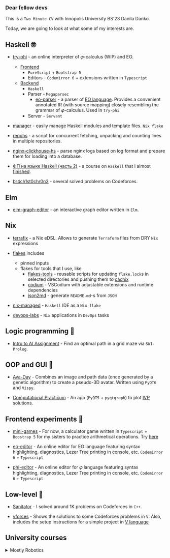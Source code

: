 ### Dear fellow devs

This is a `Two Minute CV` with Innopolis University BS'23 Danila Danko.

Today, we are going to look at what some of my interests are.

## Haskell 🤓

* [try-phi](https://github.com/objectionary/try-phi) - an online interpreter of 𝜑-calculus (WIP) and EO.

  * [Frontend](https://github.com/objectionary/try-phi/tree/main/front)
    * `PureScript` + `Bootstrap 5`
    * Editors - `Codemirror 6` + extensions written in `Typescript`
  * [Backend](https://github.com/objectionary/try-phi/tree/main/back)
    * `Haskell`
    * Parser - `Megaparsec`
      * [eo-parser](https://github.com/deemp/eo-utils) - a parser of [EO language](https://github.com/objectionary/eo). Provides a convenient annotated IR (with source mapping) closely resembling the grammar of 𝜑-calculus. Used in `try-phi`
    * Server - `Servant`

* [manager](https://github.com/deemp/flakes/tree/main/manager#readme) - easily manage Haskell modules and template files. `Nix flake`

* [repohs](https://github.com/deemp/repohs#readme) - a script for concurrent fetching, unpacking and counting lines in multiple repositories.

* [nginx-clickhouse-hs](https://github.com/deemp/nginx-clickhouse-hs#readme) - parse nginx logs based on log format and prepare them for loading into a database.

* [ФП на языке Haskell (часть 2)](https://stepik.org/cert/1492090) - a course on `Haskell` that I almost [finished](https://stepik.org/users/124553190).

* [br4ch1st0chr0n3](https://codeforces.com/submissions/brachistochrone) - several solved problems on Codeforces.

## Elm

* [elm-graph-editor](https://github.com/deemp/elm-graph-editor) - an interactive graph editor written in `Elm`.

## Nix

* [terrafix](https://github.com/deemp/terrafix) - a Nix eDSL. Allows to generate `Terraform` files from DRY `Nix` expressions

* [flakes](https://github.com/deemp/flakes) includes
  * pinned inputs
  * flakes for tools that I use, like
    * [flakes-tools](https://github.com/deemp/flakes/tree/main/flake-tools) - reusable scripts for updating `flake.lock`s in selected directories and pushing them to [cachix](https://www.cachix.org/)
    * [codium](https://github.com/deemp/flakes/tree/main/codium) - VSCodium with adjustable extensions and runtime dependencies
    * [json2md](https://github.com/deemp/flakes/tree/main/json2md) - generate `README.md`-s from `JSON`

* [nix-managed](https://github.com/deemp/nix-managed) - `Haskell` IDE as a `Nix flake`

* [devops-labs](https://github.com/deemp/devops-labs) - `Nix` applications in `DevOps` tasks

## Logic programming 🤯

* [Intro to AI Assignment](https://github.com/deemp/AI) - Find an optimal path in a grid maze via `SWI-Prolog`.

## OOP and GUI 🥸

* [Ava-Day](https://github.com/RO-DIS/Ava-day) - Combines an image and path data (once generated by a genetic algorithm) to create a pseudo-3D avatar. Written using `PyQT6` and `Vispy`.

* [Computational Practicum](https://github.com/br4ch1st0chr0n3/ComputationalPracticum) - An app (`PyQT5` + `pyqtgraph`) to plot [IVP](https://en.wikipedia.org/wiki/Initial_value_problem) solutions.

## Frontend experiments 🤕

* [mini-games](https://github.com/br4ch1st0chr0n3/mini-games) - For now, a calculator game written in `Typescript` + `Boostrap 5` for my sisters to practice arithmetical operations. Try [here](https://br4ch1st0chr0n3.github.io/mini-games/)

* [eo-editor](https://github.com/br4ch1st0chr0n3/eo-editor) - An online editor for EO language featuring syntax highlighting, diagnostics, Lezer Tree printing in console, etc. `Codemirror 6` + `Typescript`

* [phi-editor](https://github.com/br4ch1st0chr0n3/phi-editor) - An online editor for 𝜑 language featuring syntax highlighting, diagnostics, Lezer Tree printing in console, etc. `Codemirror 6` + `Typescript`

## Low-level 🤠

* [Sanitator](https://codeforces.com/profile/sanitator) - I solved around 1K problems on Codeforces in `C++`.

* [vforces](https://github.com/br4ch1st0chr0n3/vforces) - Shows the solutions to some Codeforces problems in `V`. Also, includes the setup instructions for a simple project in [V language](https://github.com/vlang/v)

## University courses

<details>
 <summary>Mostly Robotics</summary>

* [Project 32](https://github.com/br4ch1st0chr0n3/Project-32) - A setup for an olympiad during `Differential Equations` F20 course. The rule was to use `Mathematica` for all solutions

* [F21-TM](https://github.com/br4ch1st0chr0n3/F21TM) - A repository for the `Theoretical mechanics` course. `Python`

* [F21-Meh](https://github.com/br4ch1st0chr0n3/F21Meh) - A repository for the `Mechatronics` course. `Python`

* [F21-FoR](https://github.com/br4ch1st0chr0n3/F21FoR) - A repository for the `Fundamentals of Robotics` course. `Python`

* [F21-RoS](https://github.com/br4ch1st0chr0n3/robotic_systems_labs) - A repository for the `Fundamentals of Robotics` course. `Python`

* [S22-MM](https://github.com/br4ch1st0chr0n3/M-and-Ms) - A repository for the `Fundamentals of Robotics` course. `Python`

* [S22-MM](https://github.com/br4ch1st0chr0n3/M-and-Ms) - A repository for the `Mechanics and Machines` course. `Python`

* [S22-ANC](https://github.com/br4ch1st0chr0n3/ANC) - A repository for the `Applied Nonlinear control` course. `Python`

* [S22-S&S](https://github.com/br4ch1st0chr0n3/S22-sensors-and-sensing) - A repository for the `Sensors and Sensing` course. `Python`

</details>

